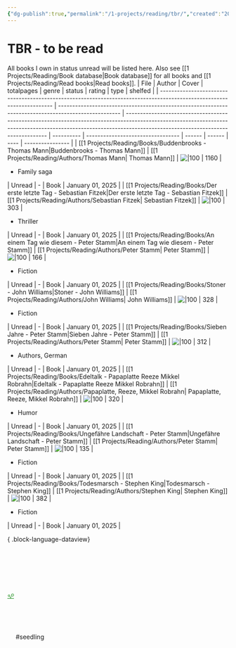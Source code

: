 ```yaml
---
{"dg-publish":true,"permalink":"/1-projects/reading/tbr/","created":"2025-01-30T20:31:54.000+01:00","updated":"2025-01-30T21:25:52.789+01:00"}
---
```


# TBR - to be read
All books I own in status unread will be listed here. Also see [[1 Projects/Reading/Book database\|Book database]] for all books and [[1 Projects/Reading/Read books\|Read books]].
| File                                                                                                                   | Author                                                                                               | Cover                                                                                                                                                                                                          | totalpages | genre                             | status | rating | type | shelfed          |
| ---------------------------------------------------------------------------------------------------------------------- | ---------------------------------------------------------------------------------------------------- | -------------------------------------------------------------------------------------------------------------------------------------------------------------------------------------------------------------- | ---------- | --------------------------------- | ------ | ------ | ---- | ---------------- |
| [[1 Projects/Reading/Books/Buddenbrooks - Thomas Mann\|Buddenbrooks - Thomas Mann]]                                 | [[1 Projects/Reading/Authors/Thomas Mann\| Thomas Mann]]                                             | ![\|100](http://books.google.com/books/content?id=lfrGswEACAAJ&printsec=frontcover&img=1&zoom=1&source=gbs_api)                                                                                                | 1160       | <ul><li>Family saga</li></ul>     | Unread | \-     | Book | January 01, 2025 |
| [[1 Projects/Reading/Books/Der erste letzte Tag - Sebastian Fitzek\|Der erste letzte Tag - Sebastian Fitzek]]       | [[1 Projects/Reading/Authors/Sebastian Fitzek\| Sebastian Fitzek]]                                   | ![\|100](https://books.google.de/books/publisher/content?id=cEIeEAAAQBAJ&pg=PA1&img=1&zoom=3&hl=en&bul=1&sig=ACfU3U23LKleyRtljesb9hV5HeQXqAQq6Q&w=1280)                                                        | 303        | <ul><li>Thriller</li></ul>        | Unread | \-     | Book | January 01, 2025 |
| [[1 Projects/Reading/Books/An einem Tag wie diesem - Peter Stamm\|An einem Tag wie diesem - Peter Stamm]]           | [[1 Projects/Reading/Authors/Peter Stamm\| Peter Stamm]]                                             | ![\|100](http://books.google.com/books/content?id=ZSVuAgAAQBAJ&printsec=frontcover&img=1&zoom=1&edge=curl&source=gbs_api)                                                                                      | 166        | <ul><li>Fiction</li></ul>         | Unread | \-     | Book | January 01, 2025 |
| [[1 Projects/Reading/Books/Stoner - John Williams\|Stoner - John Williams]]                                         | [[1 Projects/Reading/Authors/John Williams\| John Williams]]                                         | ![\|100](http://books.google.com/books/content?id=CnsoIHKykSkC&printsec=frontcover&img=1&zoom=1&edge=curl&source=gbs_api)                                                                                      | 328        | <ul><li>Fiction</li></ul>         | Unread | \-     | Book | January 01, 2025 |
| [[1 Projects/Reading/Books/Sieben Jahre - Peter Stamm\|Sieben Jahre - Peter Stamm]]                                 | [[1 Projects/Reading/Authors/Peter Stamm\| Peter Stamm]]                                             | ![\|100](http://books.google.com/books/content?id=blstAQAAIAAJ&printsec=frontcover&img=1&zoom=1&source=gbs_api)                                                                                                | 312        | <ul><li>Authors, German</li></ul> | Unread | \-     | Book | January 01, 2025 |
| [[1 Projects/Reading/Books/Edeltalk - Papaplatte Reeze Mikkel Robrahn\|Edeltalk - Papaplatte Reeze Mikkel Robrahn]] | [[1 Projects/Reading/Authors/Papaplatte, Reeze, Mikkel Robrahn\| Papaplatte, Reeze, Mikkel Robrahn]] | ![\|100](https://imgs.search.brave.com/e3CEUfT1_EjrSD0WRgRF8i8b6IQu9o-lABpLmci62E0/rs:fit:860:0:0:0/g:ce/aHR0cHM6Ly93d3cu/bS12Zy5kZS9tZWRp/YWZpbGVzL0NvdmVy/LTJELzk3ODM5Njc3/NTA4MDUuanBnLjQw/MHgwX3E2NS5qcGc) | 320        | <ul><li>Humor</li></ul>           | Unread | \-     | Book | January 01, 2025 |
| [[1 Projects/Reading/Books/Ungefähre Landschaft - Peter Stamm\|Ungefähre Landschaft - Peter Stamm]]                 | [[1 Projects/Reading/Authors/Peter Stamm\| Peter Stamm]]                                             | ![\|100](http://books.google.com/books/content?id=PLhqAgAAQBAJ&printsec=frontcover&img=1&zoom=1&edge=curl&source=gbs_api)                                                                                      | 135        | <ul><li>Fiction</li></ul>         | Unread | \-     | Book | January 01, 2025 |
| [[1 Projects/Reading/Books/Todesmarsch - Stephen King\|Todesmarsch - Stephen King]]                                 | [[1 Projects/Reading/Authors/Stephen King\| Stephen King]]                                           | ![\|100](http://books.google.com/books/content?id=4KEzBgAAQBAJ&printsec=frontcover&img=1&zoom=1&edge=curl&source=gbs_api)                                                                                      | 382        | <ul><li>Fiction</li></ul>         | Unread | \-     | Book | January 01, 2025 |

{ .block-language-dataview}

<?xml version="1.0" encoding="UTF-8"?><svg xmlns="http://www.w3.org/2000/svg" width="15" height="205" version="1.1" viewBox="0 0 39.688 54.24"> <g transform="translate(-69.7 -93.956)" fill="none" stroke="#008000">  <path d="m69.7 146.87h39.688" stroke-width="2.6458"/>  <g transform="translate(-.36252)">   <path d="m89.544 146.87v-6.794" stroke-width="2.6458"/>   <path d="m88.77 141.34 6.6272-8.1886" stroke-width="2.3347"/>   <path d="m89.919 141.46-5.5766-5.8386" stroke-width="2.3102"/>  </g>  <circle cx="100.95" cy="126.47" r="6.9136" stroke-width="2.6458"/>  <circle cx="79.351" cy="130.4" r="5.0854" stroke-width="2.6458"/> </g></svg> #seedling 